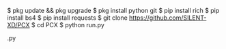 $ pkg update && pkg upgrade
$ pkg install python git
$ pip install rich
$ pip install bs4
$ pip install requests
$ git clone https://github.com/SILENT-XD/PCX
$ cd PCX
$ python run.py



.py
